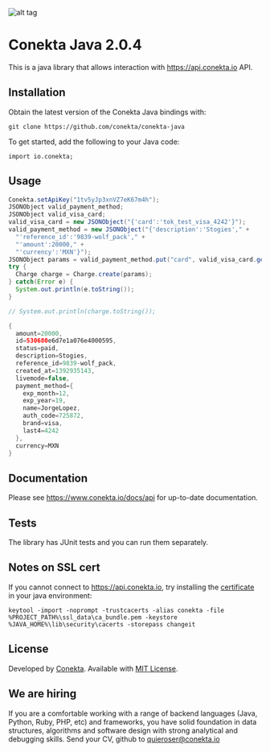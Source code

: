 ![alt tag](https://raw.github.com/conekta/conekta-java/master/readme_files/cover.png)

# Conekta Java 2.0.4

This is a java library that allows interaction with https://api.conekta.io API.

## Installation

Obtain the latest version of the Conekta Java bindings with:

    git clone https://github.com/conekta/conekta-java

To get started, add the following to your Java code:

    import io.conekta;

## Usage
```java    
Conekta.setApiKey("1tv5yJp3xnVZ7eK67m4h");
JSONObject valid_payment_method;
JSONObject valid_visa_card;
valid_visa_card = new JSONObject("{'card':'tok_test_visa_4242'}");
valid_payment_method = new JSONObject("{'description':'Stogies'," +
  "'reference_id':'9839-wolf_pack'," +
  "'amount':20000," +
  "'currency':'MXN'}");
JSONObject params = valid_payment_method.put("card", valid_visa_card.get("card"));
try {
  Charge charge = Charge.create(params);
} catch(Error e) {
  System.out.println(e.toString());
}

// System.out.println(charge.toString());

{
  amount=20000,
  id=530680e6d7e1a076e4000595,
  status=paid,
  description=Stogies,
  reference_id=9839-wolf_pack,
  created_at=1392935143,
  livemode=false,
  payment_method={
    exp_month=12,
    exp_year=19,
    name=JorgeLopez,
    auth_code=725872,
    brand=visa,
    last4=4242
  },
  currency=MXN
}
```

## Documentation

Please see https://www.conekta.io/docs/api for up-to-date documentation.

## Tests

The library has JUnit tests and you can run them separately.


## Notes on SSL cert

If you cannot connect to https://api.conekta.io, try installing the [certificate](https://github.com/conekta/conekta-java/blob/master/ssl_data/ca_bundle.pem) in your java environment:
```
keytool -import -noprompt -trustcacerts -alias conekta -file %PROJECT_PATH%\ssl_data\ca_bundle.pem -keystore %JAVA_HOME%\lib\security\cacerts -storepass changeit
```

License
-------
Developed by [Conekta](https://www.conekta.io). Available with [MIT License](LICENSE).

We are hiring
-------------

If you are a comfortable working with a range of backend languages (Java, Python, Ruby, PHP, etc) and frameworks, you have solid foundation in data structures, algorithms and software design with strong analytical and debugging skills. 
Send your CV, github to quieroser@conekta.io
